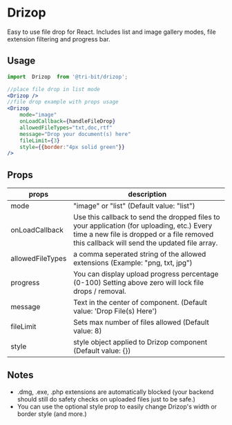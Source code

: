 
# Drizop
Easy to use file drop for React. Includes list and image gallery modes, file extension filtering and progress bar.

## Usage
```jsx
import  Drizop  from '@tri-bit/drizop';

//place file drop in list mode
<Drizop />
//file drop example with props usage
<Drizop
	mode="image"
	onLoadCallback={handleFileDrop}
	allowedFileTypes="txt,doc,rtf"
	message="Drop your document(s) here"
	fileLimit={3}
	style={{border:"4px solid green"}}
/>
```

## Props

| props | description |
--- | ---
| mode | "image" or "list" (Default value: "list")
| onLoadCallback | Use this callback to send the dropped files to your application (for uploading, etc.) Every time a new file is dropped or a file removed this callback will send the updated file array.
| allowedFileTypes | a comma seperated string of the allowed extensions (Example: "png, txt, jpg")
| progress | You can display upload progress percentage (0-100) Setting above zero will lock file drops / removal.
| message | Text in the center of component. (Default value: 'Drop File(s) Here')
| fileLimit | Sets max number of files allowed (Default value: 8)
| style | style object applied to Drizop component (Default value: {})

## Notes
* .dmg, .exe, .php extensions are automatically blocked (your backend should still do safety checks on uploaded files just to be safe.)
* You can use the optional style prop to easily change Drizop's width or border style (and more.)




